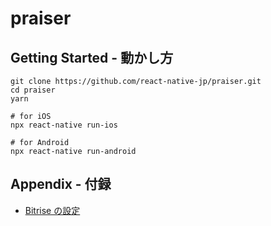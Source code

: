 # praiser

## Getting Started - 動かし方

```console
git clone https://github.com/react-native-jp/praiser.git
cd praiser
yarn

# for iOS
npx react-native run-ios

# for Android
npx react-native run-android
```

## Appendix - 付録

- [Bitrise の設定](https://github.com/react-native-jp/praiser/wiki/bitrise.yml)
